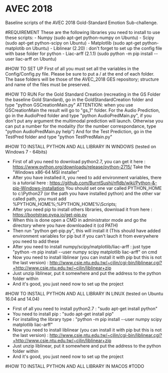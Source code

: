 # AVEC 2018
Baseline scripts of the AVEC 2018 Gold-Standard Emotion Sub-challenge.

#REQUIREMENT
These are the following libraries you need to install to use these scripts:
	- Numpy (sudo apt-get python-numpy on Ubuntu)
	- Scipy (sudo apt-get python-scipy on Ubuntu)
	- Matplotlib (sudo apt-get python-matplotib on Ubuntu)
	- Liblinear (2.20) : don't forget to set up the config file with base folder for python
	- Liac-arff (2.1.1) (sudo python -m pip install --user liac-arff on Ubuntu)

#HOW TO SET UP
First of all you must set all the variables in the Config/Config.py file.
Please be sure to put a / at the end of each folder.
The base folders will be those of the AVEC_2018 GES repository; structure and name of the files must be preserved.

#HOW TO RUN
For the Gold Standard Creation (recreating in the GS Folder the baseline Gold Standard), go in the GoldStandardCreation
folder and type "python GSCreationMain.py"
ATTENTION: when you use GSCreationMain the result will go to "gs_1" folder.
For the Audio Prediction, go in the AudioPred folder and type "python AudioPredMain.py", if you don't put any argument the multimodal prediction will launch.
Otherwise you can put a number for the modality (for the number correspondance, type "python AudioPredMain.py help")
And for the Test Prediction, go in the TestPred folder and type "python TestPredMain.py"

#HOW TO INSTALL PYTHON AND ALL LIBRARY IN WINDOWS (tested on Windows 7 - 64bits)
- First of all you need to download python2.7, you can get it here : https://www.python.org/downloads/release/python-2715/
  Take the "Windows x86-64 MSI installer"
- After you have installed it, you need to add environment variables, there is a tutorial here : https://github.com/BurntSushi/nfldb/wiki/Python-&-pip-Windows-installation
  You should set one var called PYTHON_HOME to c:\Python27 (or the path you have installed python) and the other var called path, you must add %PYTHON_HOME%;%PYTHON_HOME%\Scripts\;
- After you need pip to install others libraries, download it from here : https://bootstrap.pypa.io/get-pip.py
- When this is done open a CMD in administrator mode and go the directory where you have downloaded it (cd PATH)
- Then run "python get-pip.py", this will install it (This should have added environment variables for pip but if you can't lauch it from everywhere you need to add these
- After you need to install numpy/scipy/matplotlib/liac-arff : just type "python -m pip install --user numpy scipy matplotlib liac-arff" on cmd
- Now you need to install liblinear (you can install it with pip but this is not the last version) : http://www.csie.ntu.edu.tw/~cjlin/cgi-bin/liblinear.cgi?+http://www.csie.ntu.edu.tw/~cjlin/liblinear+zip
- Just unzip liblinear, put it somewhere and put the address to the python folder within
- And it's good, you just need now to set up the project

#HOW TO INSTALL PYTHON AND ALL LIBRARY IN LINUX (tested on Ubuntu 16.04 and 14.04)
- First of all you need to install python2.7 : "sudo apt-get install python"
- You need to install pip : "sudo apt-get install pip"
- For installing the library type : "python -m pip install --user numpy scipy matplotlib liac-arff"
- Now you need to install liblinear (you can install it with pip but this is not the last version) : http://www.csie.ntu.edu.tw/~cjlin/cgi-bin/liblinear.cgi?+http://www.csie.ntu.edu.tw/~cjlin/liblinear+zip
- Just unzip liblinear, put it somewhere and put the address to the python folder within
- And it's good, you just need now to set up the project

#HOW TO INSTALL PYTHON AND ALL LIBRARY IN MACOS
#TODO
